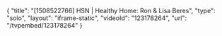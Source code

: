 {
    "title": "[1508522766] HSN | Healthy Home: Ron & Lisa Beres",
    "type": "solo",
    "layout": "iframe-static",
    "videoId": "123178264",
    "url": "\/tvpembed\/123178264"
}